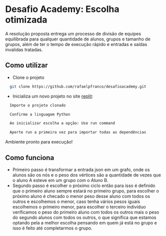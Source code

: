 
# Desafio Academy: Escolha otimizada

A resolução proposta entrega um processo de divisão de equipes equilibrada para qualquer quantidade de alunos, grupos e tamanho de grupos, além de ter o tempo de execução rápido e entradas e saídas invalidas tratadas. 

## Como utilizar


- Clone o projeto

```bash
  git clone https://github.com/rafaelpfranco/desafioacademy.git
```
- Inicializa um novo projeto no site [replit](https://replit.com): 
```bash
  Importe o projeto clonado
```
```bash
  Confirme a linguagem Python
```
```bash
  Ao inicializar escolha a opção: Use run command
```
```bash
  Aperte run a primeira vez para importar todas as dependências
```
Ambiente pronto para execução!



## Como funciona

- Primeiro passo é transformar a entrada json em um grafo, onde os alunos são os nós e o peso dos vértices são a quantidade de vezes que o aluno A esteve em um grupo com o Aluno B. 
- Segundo passo é escolher o próximo ciclo então para isso é definido que o primeiro aluno sempre estará no primeiro grupo, para escolher o próximo aluno é checado o menor peso desse aluno com todos os outros e escolhemos o menor, caso tenha vários pesos iguais escolhemos o primeiro menor, para escolher o terceiro indivíduo verificamos o peso do primeiro aluno com todos os outros mais o peso do segundo alunos com todos os outros, o que significa que estamos optando pela a melhor escolha pensando em quem já está no grupo e isso é feito até completarmos o grupo.


